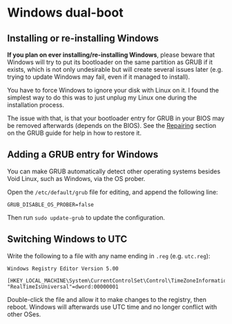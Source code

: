 # Windows dual-boot

## Installing or re-installing Windows

**If you plan on ever installing/re-installing Windows**, please beware that Windows will try to put its bootloader on the same partition as GRUB if it exists, which is not only undesirable but will create several issues later (e.g. trying to update Windows may fail, even if it managed to install).

You have to force Windows to ignore your disk with Linux on it. I found the simplest way to do this was to just unplug my Linux one during the installation process.

The issue with that, is that your bootloader entry for GRUB in your BIOS may be removed afterwards (depends on the BIOS). See the [Repairing](../2-more-configuration/grub-customization-repair.md#repairing) section on the GRUB guide for help in how to restore it.

## Adding a GRUB entry for Windows

You can make GRUB automatically detect other operating systems besides Void Linux, such as Windows, via the OS prober.

Open the `/etc/default/grub` file for editing, and append the following line:

```
GRUB_DISABLE_OS_PROBER=false
```

Then run `sudo update-grub` to update the configuration.

## Switching Windows to UTC

Write the following to a file with any name ending in `.reg` (e.g. `utc.reg`):

```
Windows Registry Editor Version 5.00

[HKEY_LOCAL_MACHINE\System\CurrentControlSet\Control\TimeZoneInformation]
"RealTimeIsUniversal"=dword:00000001
```

Double-click the file and allow it to make changes to the registry, then reboot. Windows will afterwards use UTC time and no longer conflict with other OSes.

